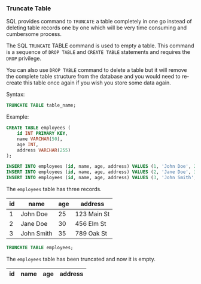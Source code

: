 ### Truncate Table

SQL provides command to `TRUNCATE` a table completely in one go instead of deleting table records one by one which will be very time consuming and cumbersome process.

The SQL `TRUNCATE` TABLE command is used to empty a table. This command is a sequence of `DROP TABLE` and `CREATE TABLE` statements and requires the `DROP` privilege.

You can also use `DROP TABLE` command to delete a table but it will remove the complete table structure from the database and you would need to re-create this table once again if you wish you store some data again.

Syntax:
```sql
TRUNCATE TABLE table_name;
```

Example:
```sql
CREATE TABLE employees (
    id INT PRIMARY KEY,
    name VARCHAR(50),
    age INT,
    address VARCHAR(255)
);

INSERT INTO employees (id, name, age, address) VALUES (1, 'John Doe', 25, '123 Main St');
INSERT INTO employees (id, name, age, address) VALUES (2, 'Jane Doe', 30, '456 Elm St');
INSERT INTO employees (id, name, age, address) VALUES (3, 'John Smith', 35, '789 Oak St');
```

The `employees` table has three records.

| id | name       | age | address     |
|----|------------|-----|-------------|
| 1  | John Doe   | 25  | 123 Main St |
| 2  | Jane Doe   | 30  | 456 Elm St  |
| 3  | John Smith | 35  | 789 Oak St  |

```sql
TRUNCATE TABLE employees;
```

The `employees` table has been truncated and now it is empty.

| id | name | age | address |
|----|------|-----|---------|


